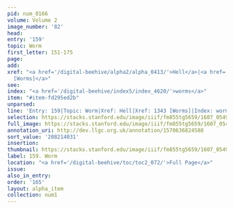 ```yaml
---
pid: num_0166
volume: Volume 2
image_number: '82'
head:
entry: '159'
topic: Worm
first_letter: 151-175
page:
add:
xref: "<a href='/digital-beehive/alpha2/alpha_0413/'>Hell</a>|<a href='/digital-beehive/num6/num_1894/'>1343
  [Worms]</a>"
see:
index: "<a href='/digital-beehive/index5/index_4620/'>worms</a>"
item: "#item-fd295ed2b"
unparsed:
line: 'Entry: 159|Topic: Worm|Xref: Hell|Xref: 1343 [Worms]|Index: worms|#item-fd295ed2b'
selection: https://stacks.stanford.edu/image/iiif/fm855tg5659/1607_0549/841,4031,2967,470/full/0/default.jpg
full_image: https://stacks.stanford.edu/image/iiif/fm855tg5659/1607_0549/full/full/0/default.jpg
annotation_uri: http://dev.llgc.org.uk/annotation/1570636824588
sort_value: '208214031'
insertion:
thumbnail: https://stacks.stanford.edu/image/iiif/fm855tg5659/1607_0549/841,4031,600,180/250,/0/default.jpg
label: 159. Worm
location: "<a href='/digital-beehive/toc/toc2_072/'>Full Page</a>"
issue:
also_in_entry:
order: '165'
layout: alpha_item
collection: num1
---
```

